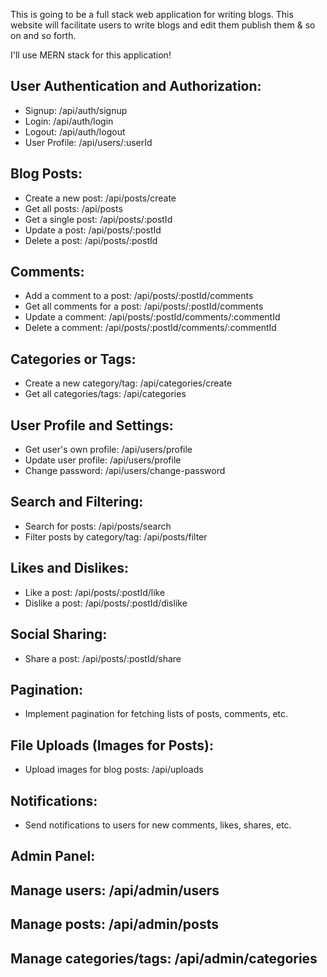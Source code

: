 This is going to be a full stack web application for writing blogs.
This website will facilitate users to write blogs and edit them publish them & so on and so forth.

I'll use MERN stack for this application!

## User Authentication and Authorization:

- Signup: /api/auth/signup
- Login: /api/auth/login
- Logout: /api/auth/logout
- User Profile: /api/users/:userId

## Blog Posts:

- Create a new post: /api/posts/create
- Get all posts: /api/posts
- Get a single post: /api/posts/:postId
- Update a post: /api/posts/:postId
- Delete a post: /api/posts/:postId

## Comments:

- Add a comment to a post: /api/posts/:postId/comments
- Get all comments for a post: /api/posts/:postId/comments
- Update a comment: /api/posts/:postId/comments/:commentId
- Delete a comment: /api/posts/:postId/comments/:commentId

## Categories or Tags:

- Create a new category/tag: /api/categories/create
- Get all categories/tags: /api/categories

## User Profile and Settings:

- Get user's own profile: /api/users/profile
- Update user profile: /api/users/profile
- Change password: /api/users/change-password

## Search and Filtering:

- Search for posts: /api/posts/search
- Filter posts by category/tag: /api/posts/filter

## Likes and Dislikes:

- Like a post: /api/posts/:postId/like
- Dislike a post: /api/posts/:postId/dislike

## Social Sharing:

- Share a post: /api/posts/:postId/share

## Pagination:

- Implement pagination for fetching lists of posts, comments, etc.

## File Uploads (Images for Posts):

- Upload images for blog posts: /api/uploads

## Notifications:

- Send notifications to users for new comments, likes, shares, etc.

## Admin Panel:

## Manage users: /api/admin/users

## Manage posts: /api/admin/posts

## Manage categories/tags: /api/admin/categories

